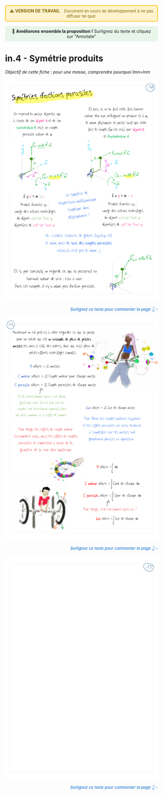 
<div style="background-color: #fff3cd; border: 2px solid #ffc107; border-radius: 5px; padding: 8px 12px; margin: 15px 0; text-align: center;">
  <strong style="color: #856404; font-size: 14px;">⚠️ VERSION DE TRAVAIL</strong>
  <span style="color: #856404; margin-left: 10px; font-size: 13px;">
    Document en cours de développement à ne pas diffuser tel quel.
  </span>
</div>

<div style="background-color: #e8f5e9; padding: 8px 12px; margin: 15px 0; border-radius: 5px; text-align: center; font-size: 14px;">
  💬 <strong>Améliorons ensemble la proposition !</strong> Surlignez du texte et cliquez sur "Annotate"
</div>


# in.4 - Symétrie produits
*Objectif de cette fiche : pour une masse, comprendre pourquoi Imn=Inm*


![Page 6 droite](../../ressources/img/MG_inerties/page_6_droite.png)
<p style="color: #0066cc; font-style: italic; margin: 15px 0; font-size: 13px;text-align: right;">
   Surlignez ce texte pour commenter la page     👆       - 
</p>

![Page 7 gauche](../../ressources/img/MG_inerties/page_7_gauche.png)
<p style="color: #0066cc; font-style: italic; margin: 15px 0; font-size: 13px;text-align: right;">
   Surlignez ce texte pour commenter la page     👆       - 
</p>

![Page 7 droite](../../ressources/img/MG_inerties/page_7_droite.png)
<p style="color: #0066cc; font-style: italic; margin: 15px 0; font-size: 13px;text-align: right;">
   Surlignez ce texte pour commenter la page     👆       - 
</p>

<!--
## Test affichage Page par page

![Page 1 droite](../ressources/img/inerties/page_1_droite.png)

masse
![Page 2 gauche](../ressources/img/inerties/page_2_gauche.png)

moment d'inertie
![Page 2 droite](../ressources/img/inerties/page_2_droite.png)
![Page 3 gauche](../ressources/img/inerties/page_3_gauche.png)
![Page 3 droite](../ressources/img/inerties/page_3_droite.png)

produits d'inertie
![Page 4 gauche](../ressources/img/inerties/page_4_gauche.png)
![Page 4 droite](../ressources/img/inerties/page_4_droite.png)
![Page 5 gauche](../ressources/img/inerties/page_5_gauche.png)
![Page 5 droite](../ressources/img/inerties/page_5_droite.png)
![Page 6 gauche](../ressources/img/inerties/page_6_gauche.png)

symétrie matrice d'inertie



![Page 6 droite](../img/inerties/page_6_droite.png)

<div style="text-align: center;"> Vos retours/besoins/demandes sont bienvenu.es! <mark style="background-color: #fbdaffff;"> <-- Clique sur un mot et commente !<mark> </div>

![Page 7 gauche](../img/inerties/page_7_gauche.png)

<div style="text-align: center;"> Vos retours/besoins/demandes sont bienvenu.es! <mark style="background-color: #fbdaffff;"> <-- Clique sur un mot et commente !<mark> </div>

![Page 7 droite](../img/inerties/page_7_droite.png)

<div style="text-align: center;"> Vos retours/besoins/demandes sont bienvenu.es! <mark style="background-color: #fbdaffff;"> <-- Clique sur un mot et commente !<mark> </div>



lien matrice et AM
![Page 8 gauche](../ressources/img/inerties/page_8_gauche.png)
![Page 8 droite](../ressources/img/inerties/page_8_droite.png)
![Page 9 gauche](../ressources/img/inerties/page_9_gauche.png)
![Page 9 droite](../ressources/img/inerties/page_9_droite.png)
![Page 10 gauche](../ressources/img/inerties/page_10_gauche.png)
![Page 10 droite](../ressources/img/inerties/page_10_droite.png)

vide
![Page 11 gauche](../ressources/img/inerties/page_11_gauche.png)

huyggens
![Page 11 droite](../ressources/img/inerties/page_11_droite.png)
![Page 12 gauche](../ressources/img/inerties/page_12_gauche.png)
![Page 12 droite](../ressources/img/inerties/page_12_droite.png)
![Page 13 gauche](../ressources/img/inerties/page_13_gauche.png)
![Page 13 droite](../ressources/img/inerties/page_13_droite.png)

vide
![Page 14 gauche](../ressources/img/inerties/page_14_gauche.png)

plans et axes de symétrie
![Page 14 droite](../ressources/img/inerties/page_14_droite.png)
![Page 15 gauche](../ressources/img/inerties/page_15_gauche.png)
![Page 15 droite](../ressources/img/inerties/page_15_droite.png)
![Page 16 gauche](../ressources/img/inerties/page_16_gauche.png)
![Page 16 droite](../ressources/img/inerties/page_16_droite.png)

vide
![Page 17 gauche](../ressources/img/inerties/page_17_gauche.png)

centre de masse
![Page 17 droite](../ressources/img/inerties/page_17_droite.png)

base principale
![Page 18 gauche](../ressources/img/inerties/page_18_gauche.png)
![Page 18 droite](../ressources/img/inerties/page_18_droite.png)
![Page 19 gauche](../ressources/img/inerties/page_19_gauche.png)
![Page 19 droite](../ressources/img/inerties/page_19_droite.png)
![Page 20 gauche](../ressources/img/inerties/page_20_gauche.png)
![Page 20 droite](../ressources/img/inerties/page_20_droite.png)

résumé
![Page 21 gauche](../ressources/img/inerties/page_21_gauche.png)
![Page 21 droite](../ressources/img/inerties/page_21_droite.png)

lexique
![Page 22 gauche](../ressources/img/inerties/page_22_gauche.png)
![Page 22 droite](../ressources/img/inerties/page_22_droite.png)

force centrifuge
![Page 23 gauche](../ressources/img/inerties/page_23_gauche.png)
![Page 23 droite](../ressources/img/inerties/page_23_droite.png)



<!--
## Test affichage Deux pages par deux pages

![Page 1](../ressources/img/inerties/0_page_1.png)
![Page 2](../ressources/img/inerties/0_page_2.png)
![Page 3](../ressources/img/inerties/0_page_3.png)
![Page 4](../ressources/img/inerties/0_page_4.png)
![Page 5](../ressources/img/inerties/0_page_5.png)
![Page 6](../ressources/img/inerties/0_page_6.png)
![Page 7](../ressources/img/inerties/0_page_7.png)
![Page 8](../ressources/img/inerties/0_page_8.png)
![Page 9](../ressources/img/inerties/0_page_9.png)
![Page 10](../ressources/img/inerties/0_page_10.png)
![Page 11](../ressources/img/inerties/0_page_11.png)
![Page 12](../ressources/img/inerties/0_page_12.png)
![Page 13](../ressources/img/inerties/0_page_13.png)
![Page 14](../ressources/img/inerties/0_page_14.png)
![Page 15](../ressources/img/inerties/0_page_15.png)
![Page 16](../ressources/img/inerties/0_page_16.png)
![Page 17](../ressources/img/inerties/0_page_17.png)
![Page 18](../ressources/img/inerties/0_page_18.png)
![Page 19](../ressources/img/inerties/0_page_19.png)
![Page 20](../ressources/img/inerties/0_page_20.png)
![Page 21](../ressources/img/inerties/0_page_21.png)
![Page 22](../ressources/img/inerties/0_page_21.png)
![Page 23](../ressources/img/inerties/0_page_23.png)


## Test affichage avec le pdf complet


<iframe src="../_static/pdfs/inerties_A4_2ppf_v3.pdf" width="100%" height="600px"></iframe>

 -->